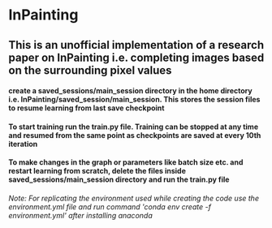 # InPainting

## This is an unofficial implementation of a research paper on InPainting i.e. completing images based on the surrounding pixel values

#### create a saved_sessions/main_session directory in the home directory i.e. InPainting/saved_session/main_session. This stores the session files to resume learning from last save checkpoint 

#### To start training run the train.py file. Training can be stopped at any time and resumed from the same point as checkpoints are saved at every 10th iteration

#### To make changes in the graph or parameters like batch size etc. and restart learning from scratch, delete the files inside saved_sessions/main_session directory and run the train.py file

###### Note: For replicating the environment used while creating the code use the environment.yml file and run command 'conda env create -f environment.yml' after installing anaconda
